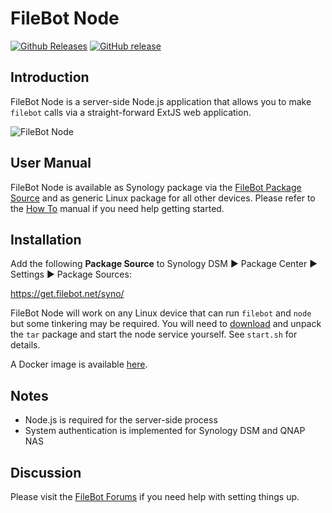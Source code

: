 # FileBot Node
[![Github Releases](https://img.shields.io/github/downloads/filebot/filebot-node/total.svg)](https://github.com/filebot/filebot-node/releases)
[![GitHub release](https://img.shields.io/github/release/filebot/filebot-node.svg)](https://www.filebot.net/linux/syno.html)

## Introduction
FileBot Node is a server-side Node.js application that allows you to make `filebot` calls via a straight-forward ExtJS web application.

![FileBot Node](http://i.imgur.com/HkQkh2h.png)

## User Manual
FileBot Node is available as Synology package via the [FileBot Package Source](https://www.filebot.net/forums/viewtopic.php?t=1802) and as generic Linux package for all other devices. Please refer to the [How To](https://www.filebot.net/forums/viewtopic.php?t=2733) manual if you need help getting started.

## Installation
Add the following __Package Source__ to Synology DSM ► Package Center ► Settings ► Package Sources:

https://get.filebot.net/syno/

FileBot Node will work on any Linux device that can run `filebot` and `node` but some tinkering may be required. You will need to [download](https://github.com/filebot/filebot-node/releases) and unpack the `tar` package and start the node service yourself. See `start.sh` for details.

A Docker image is available [here](https://hub.docker.com/r/rednoah/filebot/).

## Notes
* Node.js is required for the server-side process
* System authentication is implemented for Synology DSM and QNAP NAS

## Discussion
Please visit the [FileBot Forums](https://www.filebot.net/forums/viewforum.php?f=13) if you need help with setting things up.
